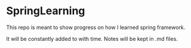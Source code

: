 # SpringLearning
This repo is meant to show progress on how I learned spring framework. 

It will be constantly added to with time. Notes will be kept in .md files. 

